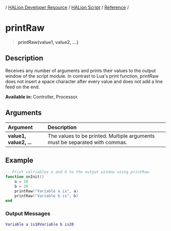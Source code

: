 / [HALion Developer Resource](../../HALion-Developer-Resource.md) / [HALion Script](./HALion-Script.md) / [Reference](./Reference.md) /

# printRaw

>**printRaw(value1, value2, ...)**

## Description

Receives any number of arguments and prints their values to the output window of the script module. In contrast to Lua's print function, printRaw does not insert a space character after every value and does not add a line feed on the end.

**Available in:** Controller, Processor.

## Arguments

|Argument|Description|
|:-|:-|
|**value1, value2, ...**|The values to be printed. Multiple arguments must be separated with commas.|

## Example

```lua
-- Print valriables a and b to the output window using printRaw.
function onInit()
    a = 10
    b = 20
    printRaw("Variable a is", a)
    printRaw("Variable b is", b)
end
```
### Output Messages

```lua
Variable a is10Variable b is20
```
